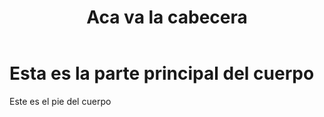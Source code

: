 <html>
   <head>
      <title>EJERCICIOS IF-ELSE</title>
   </head>
   <body>
      <header>
          <h1>Aca va la cabecera</h1>
      </header>
      <main>
         <h1>Esta es la parte principal del cuerpo</h1>
      </main>
        <footer>
            Este es el pie del cuerpo
        </footer>
         <script src="script.js"></script>
   </body>

</html>
